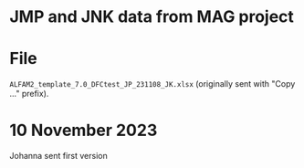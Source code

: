 # JMP and JNK data from MAG project

# File
`ALFAM2_template_7.0_DFCtest_JP_231108_JK.xlsx` (originally sent with "Copy ..." prefix).

# 10 November 2023
Johanna sent first version
